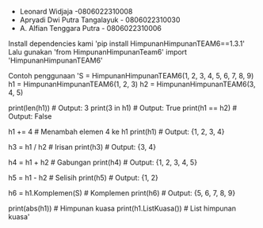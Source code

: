 - Leonard Widjaja -0806022310008
- Apryadi Dwi Putra Tangalayuk - 0806022310030
- A. Alfian Tenggara Putra - ⁠0806022310006

Install dependencies kami 'pip install HimpunanHimpunanTEAM6==1.3.1'
Lalu gunakan 'from HimpunanHimpunanTeam6' import 'HimpunanHimpunanTEAM6'

Contoh penggunaan
'S = HimpunanHimpunanTEAM6(1, 2, 3, 4, 5, 6, 7, 8, 9)
h1 = HimpunanHimpunanTEAM6(1, 2, 3)
h2 = HimpunanHimpunanTEAM6(3, 4, 5)

print(len(h1))  # Output: 3
print(3 in h1)  # Output: True
print(h1 == h2)  # Output: False

h1 += 4  # Menambah elemen 4 ke h1
print(h1)  # Output: {1, 2, 3, 4}

h3 = h1 / h2  # Irisan
print(h3)  # Output: {3, 4}

h4 = h1 + h2  # Gabungan
print(h4)  # Output: {1, 2, 3, 4, 5}

h5 = h1 - h2  # Selisih
print(h5)  # Output: {1, 2}

h6 = h1.Komplemen(S)  # Komplemen
print(h6)  # Output: {5, 6, 7, 8, 9}

print(abs(h1))  # Himpunan kuasa
print(h1.ListKuasa())  # List himpunan kuasa'
